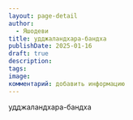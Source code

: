 ```yaml
---
layout: page-detail
author:
  - Яшодеви
title: удджаландхара-бандха
publishDate: 2025-01-16
draft: true
description: 
tags: 
image: 
комментарий: добавить информацию
---
```

удджаландхара-бандха
